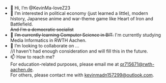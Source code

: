 - 👋 Hi, I’m @KevinMa-loveZ23
- 👀 I’m interested in political economy (just learned a little), modern history, Japanese anime and war-theme game like Heart of Iron and Battlefield.  
  ~~And I'm a democratic socialist~~
- 🌱 ~~I’m currently learning Computer Science in BIT.~~ I'm currently studying Media Informatics in RWTH Aachen.
- 💞️ I’m looking to collaborate on ...  
//I haven't had enough consideration and will fill this in the future.
- 📫 How to reach me?  
  For education-related purposes, please email me at qr715671@rwth-aachen.de.  
  For others, please contact me with kevinmadn157299@outlook.com.

<!---
KevinMa-loveZ23/KevinMa-loveZ23 is a ✨ special ✨ repository because its `README.md` (this file) appears on your GitHub profile.
You can click the Preview link to take a look at your changes.
--->
